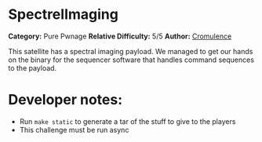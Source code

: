 # SpectrelImaging

**Category:**  Pure Pwnage
**Relative Difficulty:** 5/5
**Author:** [Cromulence](https://cromulence.com/)

This satellite has a spectral imaging payload. We managed to get our hands on the binary for the sequencer software that handles command sequences to the payload.



# Developer notes:

- Run `make static` to generate a tar of the stuff to give to the players
- This challenge must be run async